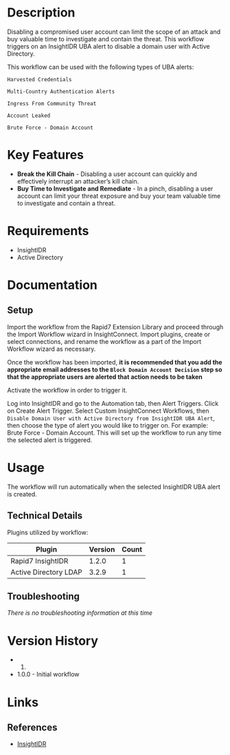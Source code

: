 # Description

Disabling a compromised user account can limit the scope of an attack and buy valuable time to investigate and contain the threat. This workflow triggers on an InsightIDR UBA alert to disable a domain user with Active Directory.

This workflow can be used with the following types of UBA alerts:

`Harvested Credentials`

`Multi-Country Authentication Alerts`

`Ingress From Community Threat`

`Account Leaked`

`Brute Force - Domain Account`

# Key Features

* **Break the Kill Chain** - Disabling a user account can quickly and effectively interrupt an attacker’s kill chain.
* **Buy Time to Investigate and Remediate** - In a pinch, disabling a user account can limit your threat exposure and buy your team valuable time to investigate and contain a threat. 

# Requirements

* InsightIDR
* Active Directory

# Documentation

## Setup

Import the workflow from the Rapid7 Extension Library and proceed through the Import Workflow wizard in InsightConnect. Import plugins, create or select connections, and rename the workflow as a part of the Import Workflow wizard as necessary.

Once the workflow has been imported, **it is recommended that you add the appropriate email addresses to the `Block Domain Account Decision` step so that the appropriate users are alerted that action needs to be taken**

Activate the workflow in order to trigger it.

Log into InsightIDR and go to the Automation tab, then Alert Triggers. Click on Create Alert Trigger.
Select Custom InsightConnect Workflows, then `Disable Domain User with Active Directory from InsightIDR UBA Alert`,
then choose the type of alert you would like to trigger on. For example: Brute Force - Domain Account.
This will set up the workflow to run any time the selected alert is triggered.

# Usage

The workflow will run automatically when the selected InsightIDR UBA alert is created.

## Technical Details

Plugins utilized by workflow:

|Plugin|Version|Count|
|----|----|--------|
|Rapid7 InsightIDR|1.2.0|1|
|Active Directory LDAP|3.2.9|1|

## Troubleshooting

_There is no troubleshooting information at this time_

# Version History

* 1.
* 1.0.0 - Initial workflow

# Links

## References

* [InsightIDR](https://www.rapid7.com/products/insightidr/)
